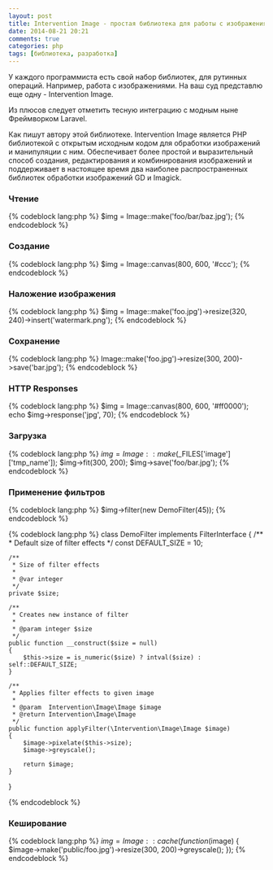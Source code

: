 ```yaml
---
layout: post
title: Intervention Image - простая библиотека для работы с изображениями
date: 2014-08-21 20:21
comments: true
categories: php
tags: [библиотека, разработка]
---
```


У каждого программиста есть свой набор библиотек, для рутинных операций. Например, работа с изображениями. На ваш суд представлю еще одну  - Intervention Image.

Из плюсов следует отметить тесную интеграцию с модным ныне Фреймворком  Laravel.

Как пишут автору  этой библиотеке. Intervention Image  является PHP  библиотекой с открытым исходным кодом  для обработки изображений и манипуляции с ним. Обеспечивает более простой и выразительный способ создания, редактирования и комбинирования изображений и поддерживает в настоящее время два наиболее распространенных библиотек обработки изображений GD  и Imagick. 
<!-- more -->

### Чтение

{% codeblock lang:php %}
$img = Image::make('foo/bar/baz.jpg');
{% endcodeblock %}

### Создание

{% codeblock lang:php %}
$img = Image::canvas(800, 600, '#ccc');
{% endcodeblock %}

### Наложение изображения

{% codeblock lang:php %}
$img = Image::make('foo.jpg')->resize(320, 240)->insert('watermark.png');
{% endcodeblock %}

### Сохранение

{% codeblock lang:php %}
Image::make('foo.jpg')->resize(300, 200)->save('bar.jpg');
{% endcodeblock %}

### HTTP Responses

{% codeblock lang:php %}
$img = Image::canvas(800, 600, '#ff0000');
echo $img->response('jpg', 70);
{% endcodeblock %}

### Загрузка

{% codeblock lang:php %}
$img = Image::make($_FILES['image']['tmp_name']);
$img->fit(300, 200);
$img->save('foo/bar.jpg');
{% endcodeblock %}

### Применение фильтров

{% codeblock lang:php %}
$img->filter(new DemoFilter(45));
{% endcodeblock %}

{% codeblock lang:php %}
class DemoFilter implements FilterInterface
{
    /**
     * Default size of filter effects
     */
    const DEFAULT_SIZE = 10;

    /**
     * Size of filter effects
     *
     * @var integer
     */
    private $size;

    /**
     * Creates new instance of filter
     *
     * @param integer $size
     */
    public function __construct($size = null)
    {
        $this->size = is_numeric($size) ? intval($size) : self::DEFAULT_SIZE;
    }

    /**
     * Applies filter effects to given image
     *
     * @param  Intervention\Image\Image $image
     * @return Intervention\Image\Image
     */
    public function applyFilter(\Intervention\Image\Image $image)
    {
        $image->pixelate($this->size);
        $image->greyscale();

        return $image;
    }
}

{% endcodeblock %}

### Кеширование

{% codeblock lang:php %}
$img = Image::cache(function($image) {
    $image->make('public/foo.jpg')->resize(300, 200)->greyscale();
});
{% endcodeblock %}


